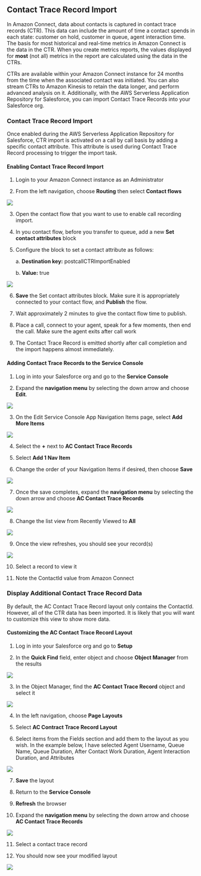 <h2 id="contact-trace-record-import" > Contact Trace Record Import </h2>

In Amazon Connect, data about contacts is captured in contact trace
records (CTR). This data can include the amount of time a contact spends
in each state: customer on hold, customer in queue, agent interaction
time. The basis for most historical and real-time metrics in Amazon
Connect is the data in the CTR. When you create metrics reports, the
values displayed for **most** (not all) metrics in the report are
calculated using the data in the CTRs.

CTRs are available within your Amazon Connect instance for 24 months
from the time when the associated contact was initiated. You can also
stream CTRs to Amazon Kinesis to retain the data longer, and perform
advanced analysis on it. Additionally, with the AWS Serverless
Application Repository for Salesforce, you can import Contact Trace
Records into your Salesforce org.

### Contact Trace Record Import

Once enabled during the AWS Serverless Application Repository for
Salesforce, CTR import is activated on a call by call basis by adding a
specific contact attribute. This attribute is used during Contact Trace
Record processing to trigger the import task.

#### Enabling Contact Trace Record Import

1.  Login to your Amazon Connect instance as an Administrator

2.  From the left navigation, choose **Routing** then select **Contact
    flows**

    
<img src="../media/image201.png" />

3.  Open the contact flow that you want to use to enable call recording
    import.

4.  In you contact flow, before you transfer to queue, add a new **Set
    contact attributes** block

5.  Configure the block to set a contact attribute as follows:

    a.  **Destination key:** postcallCTRImportEnabled

    b.  **Value:** true

<img src="../media/image214.png" />

6.  **Save** the Set contact attributes block. Make sure it is
    appropriately connected to your contact flow, and **Publish** the
    flow.

7.  Wait approximately 2 minutes to give the contact flow time to
    publish.

8.  Place a call, connect to your agent, speak for a few moments, then
    end the call. Make sure the agent exits after call work

9.  The Contact Trace Record is emitted shortly after call completion
    and the import happens almost immediately.

#### Adding Contact Trace Records to the Service Console

1.  Log in into your Salesforce org and go to the **Service Console**

2.  Expand the **navigation menu** by selecting the down arrow and
    choose **Edit**.

    
<img src="../media/image40.png" />

3.  On the Edit Service Console App Navigation Items page, select **Add
    More Items**

    
<img src="../media/image41.png" />

4.  Select the **+** next to **AC Contact Trace Records**

5.  Select **Add 1 Nav Item**

6.  Change the order of your Navigation Items if desired, then choose
    **Save**

    
<img src="../media/image215.png" />


7.  Once the save completes, expand the **navigation menu** by selecting
    the down arrow and choose **AC Contact Trace Records**
    
<img src="../media/image216.png" />

8.  Change the list view from Recently Viewed to **All**

<img src="../media/image217.png" />

9.  Once the view refreshes, you should see your record(s)

<img src="../media/image218.png" />

10. Select a record to view it

11. Note the ContactId value from Amazon Connect

### Display Additional Contact Trace Record Data

By default, the AC Contact Trace Record layout only contains the
ContactId. However, all of the CTR data has been imported. It is likely
that you will want to customize this view to show more data.

#### Customizing the AC Contact Trace Record Layout

1.  Log in into your Salesforce org and go to **Setup**

2.  In the **Quick Find** field, enter object and choose **Object
    Manager** from the results

    
<img src="../media/image219.png" />

3.  In the Object Manager, find the **AC Contact Trace Record** object
    and select it

    
<img src="../media/image220.png" />

4.  In the left navigation, choose **Page Layouts**

5.  Select **AC Contract Trace Record Layout**

6.  Select items from the Fields section and add them to the layout as
    you wish. In the example below, I have selected Agent Username,
    Queue Name, Queue Duration, After Contact Work Duration, Agent
    Interaction Duration, and Attributes
    
    
<img src="../media/image221.png" />

7.  **Save** the layout

8.  Return to the **Service Console**

9.  **Refresh** the browser

10. Expand the **navigation menu** by selecting the down arrow and
    choose **AC Contact Trace Records**

    
<img src="../media/image216.png" />

11. Select a contact trace record

12. You should now see your modified layout

<img src="../media/image222.png" />
